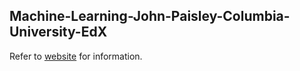## Machine-Learning-John-Paisley-Columbia-University-EdX

Refer to [website](https://adaickalavan.github.io/portfolio/machine_learning_john_paisley/) for information.
